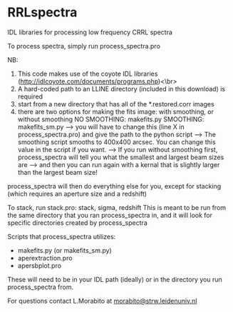 RRLspectra
==========

IDL libraries for processing low frequency CRRL spectra

To process spectra, simply run process_spectra.pro

NB:
1) This code makes use of the coyote IDL libraries (http://idlcoyote.com/documents/programs.php)<\br>
2) A hard-coded path to an LLINE directory (included in this download) is required
3) start from a new directory that has all of the *.restored.corr images
4) there are two options for making the fits image: with smoothing, or without smoothing
   NO SMOOTHING: makefits.py
   SMOOTHING: makefits_sm.py
   --> you will have to change this (line X in process_spectra.pro) and give the path to the python script
   --> The smoothing script smooths to 400x400 arcsec. You can change this value in the script if you want.
   --> If you run without smoothing first, process_spectra will tell you what the smallest and largest beam sizes are
   --> and then you can run again with a kernal that is slightly larger than the largest beam size!

process_spectra will then do everything else for you, except for stacking (which requires an aperture size and a redshift)

To stack, run stack.pro:
stack, sigma, redshift
This is meant to be run from the same directory that you ran process_spectra in, and it will look for specific directories
created by process_spectra

Scripts that process_spectra utilizes:
  - makefits.py (or makefits_sm.py)
  - aperextraction.pro
  - apersbplot.pro

These will need to be in your IDL path (ideally) or in the directory you run process_spectra from.

For questions contact L.Morabito at morabito@strw.leidenuniv.nl
